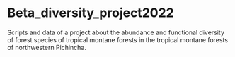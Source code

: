 # Beta_diversity_project2022
Scripts and data of a project about the abundance and functional diversity of forest species of tropical montane forests in the tropical montane forests of northwestern Pichincha.
